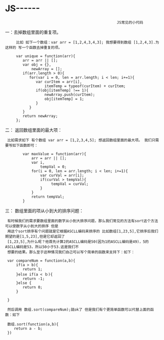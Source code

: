 JS------
========

                                                       JS常见的小代码
        
 一：去掉数组里面的重复项。
         
         比如 如下一个数组：var arr = [1,2,4,3,4,3]; 我想要得到数组 [1,2,4,3].为这样的 写一个函数去掉重复的项。
         
         var unique = function(arr){
            arr = arr || [];
            var obj = {},
                newArray = [];
            if(arr.length > 0){
               for(var i = 0, len = arr.length; i < len; i+=1){
                  var curItem = arr[i],
                      itemTemp = typeof(curItem) + curItem;
                  if(obj[itemTemp] !== 1){
                      newArray.push(curItem);
                      obj[itemTemp] = 1;
                  }
               }
            }
            return newArray;
         };
         
         
二： 返回数组里面的最大项：
     
     比如需求如下 有个数组 var arr = [1,2,3,4,5]; 想返回数组里面的最大项。 我们只需要写如下函数即可：
     
            var maxValue = function(arr){
                arr = arr || [];
                var i,
                    tempVal = 0;
                for(i = 0, len = arr.length; i < len; i+=1){
                    var curVal = arr[i];
                    if(curVal > tempVal){
                         tempVal = curVal;
                    }
                }
                return tempVal;
            }
            
三： 数组里面的项从小到大的排序问题：
     
     有时候我们的需求要数组里面的数字从小到大排序问题，那么我们常见的方法有sort这个方法 可以使数字从小到大的排序 但是
     用这个sort排序有个问题就是它根据ASCLL编码来排序的 比如数组[1,23,5],它排序后我们期望的是[1,5,23],但是它却返回了
     [1,23,5],为什么呢？他首先计算2的ASCLL编码是50(因为1的ASCLL编码是49)，5的ASCLL编码是53，所以50小于53.这是我们不
     想要的结果。那么至于这种情况我们自己可以写个简单的函数来支持下：如下：
     
     var compareNum = function(a,b){
         if(a > b){
            return 1;
         }else if(a < ｂ){
            return -1;
         }else {
            return 0;
         }
         
     }
     
     然后调用 数组.sort(compareNum);就ok了 但是我们有个更简单函数可以代替上面的函数：如下 
     
     数组.sort(function(a,b){
        return a - b;
     })
     
  
     
     
            
